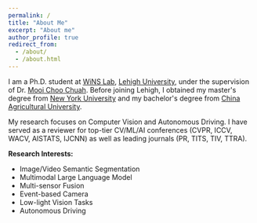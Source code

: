 ```yaml
---
permalink: /
title: "About Me"
excerpt: "About me"
author_profile: true
redirect_from: 
  - /about/
  - /about.html
---
```

I am a Ph.D. student at [WiNS Lab](http://carina.cse.lehigh.edu/winslab/index.php), [Lehigh University](https://www2.lehigh.edu/), under the supervision of Dr. [Mooi Choo Chuah](https://www.cse.lehigh.edu/~chuah/). Before joining Lehigh, I obtained my master's degree from [New York University](https://www.nyu.edu/) and my bachelor's degree from [China Agricultural University](https://en.cau.edu.cn/).

My research focuses on Computer Vision and Autonomous Driving. I have served as a reviewer for top-tier CV/ML/AI conferences (CVPR, ICCV, WACV, AISTATS, IJCNN) as well as leading journals (PR, TITS, TIV, TTRA).

<strong>Research Interests:</strong>
* Image/Video Semantic Segmentation
* Multimodal Large Language Model
* Multi-sensor Fusion
* Event-based Camera
* Low-light Vision Tasks
* Autonomous Driving
